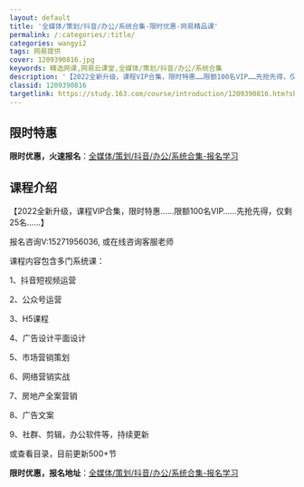 ```yaml
---
layout: default
title: '全媒体/策划/抖音/办公/系统合集-限时优惠-网易精品课'
permalink: /:categories/:title/
categories: wangyi2
tags: 网易提供
cover: 1209390816.jpg
keywords: 精选网课,网易云课堂,全媒体/策划/抖音/办公/系统合集
description: '【2022全新升级，课程VIP合集，限时特惠……限额100名VIP……先抢先得，仅剩25名……】报名咨询V:152719'
classid: 1209390816
targetlink: https://study.163.com/course/introduction/1209390816.htm?share=1&shareId=1025206652&utm_campaign=share&utm_medium=iphoneShare&utm_source=&utm_u=1025206652
---
```


## 限时特惠

**限时优惠，火速报名**：[全媒体/策划/抖音/办公/系统合集-报名学习](https://study.163.com/course/introduction/1209390816.htm?share=1&shareId=1025206652&utm_campaign=share&utm_medium=iphoneShare&utm_source=&utm_u=1025206652)

## 课程介绍

【2022全新升级，课程VIP合集，限时特惠……限额100名VIP……先抢先得，仅剩25名……】

报名咨询V:15271956036, 或在线咨询客服老师

课程内容包含多门系统课：

1、抖音短视频运营

2、公众号运营

3、H5课程

4、广告设计平面设计

5、市场营销策划

6、网络营销实战

7、房地产全案营销

8、广告文案

9、社群、剪辑，办公软件等，持续更新

或查看目录，目前更新500+节

**限时优惠，报名地址**：[全媒体/策划/抖音/办公/系统合集-报名学习](https://study.163.com/course/introduction/1209390816.htm?share=1&shareId=1025206652&utm_campaign=share&utm_medium=iphoneShare&utm_source=&utm_u=1025206652)

